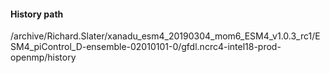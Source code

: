 #### History path
/archive/Richard.Slater/xanadu_esm4_20190304_mom6_ESM4_v1.0.3_rc1/ESM4_piControl_D-ensemble-02010101-0/gfdl.ncrc4-intel18-prod-openmp/history